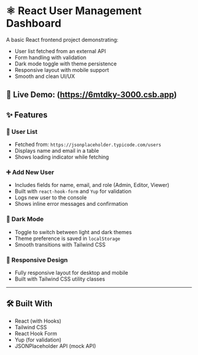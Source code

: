 # ⚛️ React User Management Dashboard

A basic React frontend project demonstrating:

- User list fetched from an external API  
- Form handling with validation  
- Dark mode toggle with theme persistence  
- Responsive layout with mobile support  
- Smooth and clean UI/UX

🔗 **Live Demo**: (https://6mtdky-3000.csb.app)  
---

## ✨ Features

### 🔄 User List
- Fetched from: `https://jsonplaceholder.typicode.com/users`
- Displays name and email in a table
- Shows loading indicator while fetching

### ➕ Add New User
- Includes fields for name, email, and role (Admin, Editor, Viewer)
- Built with `react-hook-form` and `Yup` for validation
- Logs new user to the console
- Shows inline error messages and confirmation

### 🌙 Dark Mode
- Toggle to switch between light and dark themes
- Theme preference is saved in `localStorage`
- Smooth transitions with Tailwind CSS

### 📱 Responsive Design
- Fully responsive layout for desktop and mobile
- Built with Tailwind CSS utility classes

---

## 🛠 Built With

- React (with Hooks)
- Tailwind CSS
- React Hook Form
- Yup (for validation)
- JSONPlaceholder API (mock API)
